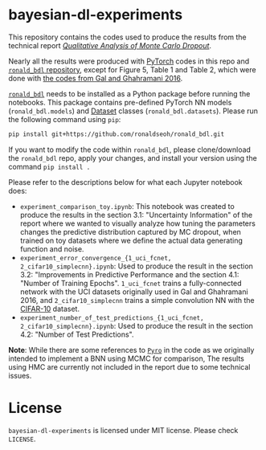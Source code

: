 # bayesian-dl-experiments

This repository contains the codes used to produce the results from the technical report [*Qualitative Analysis of Monte Carlo Dropout*](https://link.iamblogger.net/mc-dropout-qual-report).

Nearly all the results were produced with [PyTorch](https://link.iamblogger.net/pytorch) codes in this repo and [`ronald_bdl` repository](https://link.iamblogger.net/ronald-bdl-py), except for Figure 5, Table 1 and Table 2, which were done with [the codes from Gal and Ghahramani 2016](https://link.iamblogger.net/bdlexperiments).

[`ronald_bdl`](https://link.iamblogger.net/ronald-bdl-py) needs to be installed as a Python package before running the notebooks. This package contains pre-defined PyTorch NN models (`ronald_bdl.models`) and [Dataset](https://link.iamblogger.net/pytorch-data-tutorial) classes (`ronald_bdl.datasets`). Please run the following command using `pip`:

```bash
pip install git+https://github.com/ronaldseoh/ronald_bdl.git
```

If you want to modify the code within `ronald_bdl`, please clone/download the `ronald_bdl` repo, apply your changes, and install your version using the command `pip install .`

Please refer to the descriptions below for what each Jupyter notebook does:

- `experiment_comparison_toy.ipynb`: This notebook was created to produce the results in the section 3.1: "Uncertainty Information" of the report where we wanted to visually analyze how tuning the parameters changes the predictive distribution captured by MC dropout, when trained on toy datasets where we define the actual data generating function and noise.
- `experiment_error_convergence_{1_uci_fcnet, 2_cifar10_simplecnn}.ipynb`: Used to produce the result in the section 3.2: "Improvements in Predictive Performance and the section 4.1: "Number of Training Epochs". `1_uci_fcnet` trains a fully-connected network with the UCI datasets originally used in Gal and Ghahramani 2016, and `2_cifar10_simplecnn` trains a simple convolution NN with the [CIFAR-10](https://link.iamblogger.net/cifar10-pytorch) dataset.
- `experiment_number_of_test_predictions_{1_uci_fcnet, 2_cifar10_simplecnn}.ipynb`: Used to produce the result in the section 4.2: "Number of Test Predictions".

**Note**: While there are some references to [`Pyro`](https://link.iamblogger.net/pyro) in the code as we originally intended to implement a BNN using MCMC for comparison, The results using HMC are currently not included in the report due to some technical issues.

# License

`bayesian-dl-experiments` is licensed under MIT license. Please check `LICENSE`.